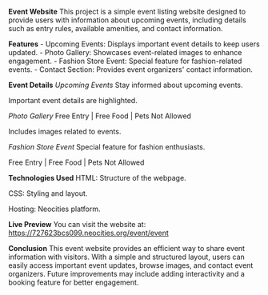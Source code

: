 
**Event Website**
This project is a simple event listing website designed to provide users with information about upcoming events, including details such as entry rules, available amenities, and contact information.

**Features**
     - Upcoming Events: Displays important event details to keep users updated.
     - Photo Gallery: Showcases event-related images to enhance engagement.
     - Fashion Store Event: Special feature for fashion-related events.
     - Contact Section: Provides event organizers' contact information.

**Event Details**
*Upcoming Events*
Stay informed about upcoming events.

Important event details are highlighted.

*Photo Gallery*
Free Entry | Free Food | Pets Not Allowed

Includes images related to events.

*Fashion Store Event*
Special feature for fashion enthusiasts.

Free Entry | Free Food | Pets Not Allowed

**Technologies Used**
HTML: Structure of the webpage.

CSS: Styling and layout.

Hosting: Neocities platform.

**Live Preview**
You can visit the website at: https://727623bcs099.neocities.org/event/event

**Conclusion**
This event website provides an efficient way to share event information with visitors. With a simple and structured layout, users can easily access important event updates, browse images, and contact event organizers. Future improvements may include adding interactivity and a booking feature for better engagement.
